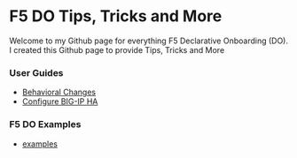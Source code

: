 # F5 DO Tips, Tricks and More

Welcome to my Github page for everything F5 Declarative Onboarding (DO). I created this Github page to provide Tips, Tricks and More

### User Guides

* [Behavioral Changes](https://github.com/mdditt2000/f5-appsvcs-extension/tree/master/user_guides/gslb#readme)
* [Configure BIG-IP HA](https://github.com/mdditt2000/f5-appsvcs-extension/blob/master/user_guides/dns/listener/default-listener.json)

### F5 DO Examples

* [examples]()

